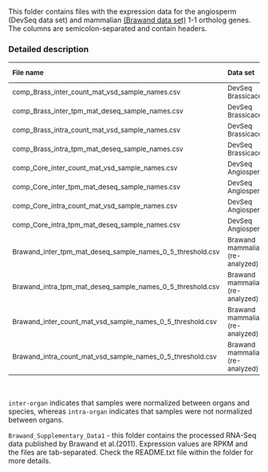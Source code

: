 This folder contains files with the expression data for the angiosperm (DevSeq data set) and mammalian [(Brawand data set)](https://pubmed.ncbi.nlm.nih.gov/22012392/) 1-1 ortholog genes. The columns are semicolon-separated and contain headers.

### Detailed description

| <sub> File name  </sub>                                             | <sub> Data set </sub>  | <sub>Query species</sub>|<sub> Normalization </sub> | <sub> Metric </sub> |
| :------------------------------------------------------------------ | :----------------------------------------| :---- | :------------------------- | :-------------- |
|<sub>comp_Brass_inter_count_mat_vsd_sample_names.csv </sub>          |<sub> DevSeq Brassicaceae </sub>          |  AT   |<sub>DESeq inter-organ</sub>|<sub>VST counts</sub>| 
|<sub>comp_Brass_inter_tpm_mat_deseq_sample_names.csv </sub>          |<sub> DevSeq Brassicaceae </sub>          |  AT   |<sub>DESeq inter-organ</sub>|<sub>TPM</sub>| 
|<sub>comp_Brass_intra_count_mat_vsd_sample_names.csv </sub>          |<sub> DevSeq Brassicaceae </sub>          |  AT   |<sub>DESeq intra-organ</sub>|<sub>VST counts</sub>| 
|<sub>comp_Brass_intra_tpm_mat_deseq_sample_names.csv </sub>          |<sub> DevSeq Brassicaceae </sub>          |  AT   |<sub>DESeq intra-organ</sub>|<sub>TPM</sub>| 
|<sub>comp_Core_inter_count_mat_vsd_sample_names.csv  </sub>          |<sub> DevSeq Angiosperm </sub>            |  AT   |<sub>DESeq inter-organ</sub>|<sub>VST counts</sub>| 
|<sub>comp_Core_inter_tpm_mat_deseq_sample_names.csv </sub>           |<sub> DevSeq Angiosperm </sub>            |  AT   |<sub>DESeq inter-organ</sub>|<sub>TPM</sub>| 
|<sub>comp_Core_intra_count_mat_vsd_sample_names.csv </sub>           |<sub> DevSeq Angiosperm </sub>            |  AT   |<sub>DESeq intra-organ</sub>|<sub>VST counts</sub>| 
|<sub>comp_Core_intra_tpm_mat_deseq_sample_names.csv </sub>           |<sub> DevSeq Angiosperm </sub>            |  AT   |<sub>DESeq intra-organ</sub>|<sub>TPM</sub>| 
|<sub>Brawand_inter_tpm_mat_deseq_sample_names_0_5_threshold.csv</sub>|<sub>Brawand mammalian (re-analyzed)</sub>|  AT   |<sub>DESeq inter-organ</sub>|<sub>TPM</sub>| 
|<sub>Brawand_intra_tpm_mat_deseq_sample_names_0_5_threshold.csv</sub>|<sub>Brawand mammalian (re-analyzed)</sub>|  AT   |<sub>DESeq intra-organ</sub>|<sub>TPM</sub>| 
|<sub>Brawand_inter_count_mat_vsd_sample_names_0_5_threshold.csv</sub>|<sub>Brawand mammalian (re-analyzed)</sub>|  AT   |<sub>DESeq inter-organ</sub>|<sub>VST counts</sub>| 
|<sub>Brawand_intra_count_mat_vsd_sample_names_0_5_threshold.csv</sub>|<sub>Brawand mammalian (re-analyzed)</sub>|  AT   |<sub>DESeq intra-organ</sub>|<sub>VST counts</sub>| 

<br/>

`inter-organ` indicates that samples were normalized between organs and species, whereas `intra-organ` indicates that samples were not normalized between organs.

`Brawand_Supplementary_Data1` - this folder contains the processed RNA-Seq data published by Brawand et al.(2011). Expression values are RPKM and the files are tab-separated. Check the README.txt file within the folder for more details.
